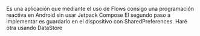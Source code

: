 Es una aplicación que mediante el uso de Flows consigo una programación reactiva en Android sin usar Jetpack Compose
El segundo paso a implementar es guardarlo en el dispositivo con SharedPreferences. Haré otra usando DataStore

